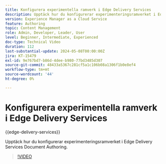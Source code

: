 ```yaml
---
title: Konfigurera experimentella ramverk i Edge Delivery Services
description: Upptäck hur du konfigurerar experimenteringsramverket i Edge Delivery Services Document Authoring.
version: Experience Manager as a Cloud Service
feature: Authoring
topic: Content Management
role: Admin, Developer, Leader, User
level: Beginner, Intermediate, Experienced
doc-type: Technical Video
duration: 112
last-substantial-update: 2024-05-08T00:00:00Z
jira: KT-15479
exl-id: 9e767bd7-b86d-4dee-b980-77bd3485d307
source-git-commit: 48433a5367c281cf5a1c106b08a1306f1b0e8ef4
workflow-type: tm+mt
source-wordcount: '44'
ht-degree: 0%

---
```


# Konfigurera experimentella ramverk i Edge Delivery Services

{{edge-delivery-services}}

Upptäck hur du konfigurerar experimenteringsramverket i Edge Delivery Services Document Authoring.

>[!VIDEO](https://video.tv.adobe.com/v/3429062/?learn=on)
